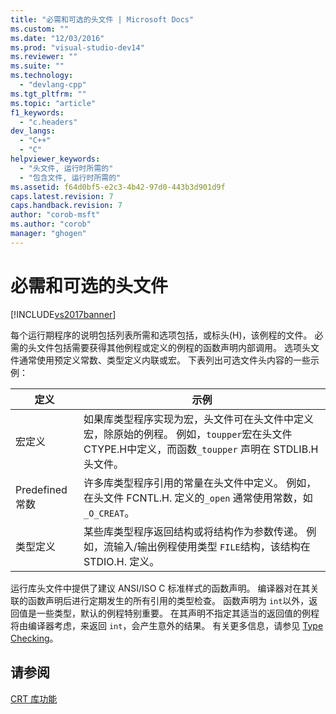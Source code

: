 ```yaml
---
title: "必需和可选的头文件 | Microsoft Docs"
ms.custom: ""
ms.date: "12/03/2016"
ms.prod: "visual-studio-dev14"
ms.reviewer: ""
ms.suite: ""
ms.technology: 
  - "devlang-cpp"
ms.tgt_pltfrm: ""
ms.topic: "article"
f1_keywords: 
  - "c.headers"
dev_langs: 
  - "C++"
  - "C"
helpviewer_keywords: 
  - "头文件, 运行时所需的"
  - "包含文件, 运行时所需的"
ms.assetid: f64d0bf5-e2c3-4b42-97d0-443b3d901d9f
caps.latest.revision: 7
caps.handback.revision: 7
author: "corob-msft"
ms.author: "corob"
manager: "ghogen"
---
```

# 必需和可选的头文件
[!INCLUDE[vs2017banner](../assembler/inline/includes/vs2017banner.md)]

每个运行期程序的说明包括列表所需和选项包括，或标头\(H\)，该例程的文件。  必需的头文件包括需要获得其他例程或定义的例程的函数声明内部调用。  选项头文件通常使用预定义常数、类型定义内联或宏。  下表列出可选文件头内容的一些示例：  
  
|定义|示例|  
|--------|--------|  
|宏定义|如果库类型程序实现为宏，头文件可在头文件中定义宏，除原始的例程。  例如，`toupper`宏在头文件 CTYPE.H中定义，而函数`_toupper` 声明在 STDLIB.H头文件。|  
|Predefined 常数|许多库类型程序引用的常量在头文件中定义。  例如，在头文件 FCNTL.H. 定义的`_open` 通常使用常数，如 `_O_CREAT`。|  
|类型定义|某些库类型程序返回结构或将结构作为参数传递。  例如，流输入\/输出例程使用类型 `FILE`结构，该结构在 STDIO.H. 定义。|  
  
 运行库头文件中提供了建议 ANSI\/ISO C 标准样式的函数声明。  编译器对在其关联的函数声明后进行定期发生的所有引用的类型检查。  函数声明为 `int`以外，返回值是一些类型，默认的例程特别重要。  在其声明不指定其适当的返回值的例程将由编译器考虑，来返回 `int`，会产生意外的结果。  有关更多信息，请参见 [Type Checking](../c-runtime-library/type-checking-crt.md)。  
  
## 请参阅  
 [CRT 库功能](../c-runtime-library/crt-library-features.md)